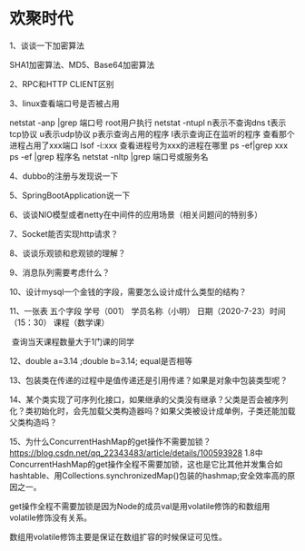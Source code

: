 # 欢聚时代

1、谈谈一下加密算法

   SHA1加密算法、MD5、Base64加密算法

2、RPC和HTTP CLIENT区别

3、linux查看端口号是否被占用

netstat -anp |grep 端口号
root用户执行
netstat  -ntupl
n表示不查询dns
t表示tcp协议
u表示udp协议
p表示查询占用的程序
l表示查询正在监听的程序
查看那个进程占用了xxx端口
lsof -i:xxx
查看进程号为xxx的进程在哪里
ps -ef|grep xxx
ps -ef |grep  程序名
netstat -nltp |grep 端口号或服务名

4、dubbo的注册与发现说一下

5、SpringBootApplication说一下

6、谈谈NIO模型或者netty在中间件的应用场景（相关问题问的特别多）

7、Socket能否实现http请求？

8、谈谈乐观锁和悲观锁的理解？

9、消息队列需要考虑什么？

10、设计mysql一个金钱的字段，需要怎么设计成什么类型的结构？

11、一张表  五个字段  学号（001）  学员名称（小明）   日期（2020-7-23）时间（15：30）  课程（数学课） 

​       查询当天课程数量大于1门课的同学

12、double a=3.14  ;double b=3.14;   equal是否相等

13、包装类在传递的过程中是值传递还是引用传递？如果是对象中包装类型呢？

14、某个类实现了可序列化接口，如果继承的父类没有继承？父类是否会被序列化？类初始化时，会先加载父类构造器吗？如果父类被设计成单例，子类还能加载父类构造吗？

15、为什么ConcurrentHashMap的get操作不需要加锁？
https://blog.csdn.net/qq_22343483/article/details/100593928
1.8中ConcurrentHashMap的get操作全程不需要加锁，这也是它比其他并发集合如hashtable、用Collections.synchronizedMap()包装的hashmap;安全效率高的原因之一。

get操作全程不需要加锁是因为Node的成员val是用volatile修饰的和数组用volatile修饰没有关系。

数组用volatile修饰主要是保证在数组扩容的时候保证可见性。